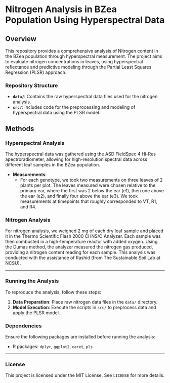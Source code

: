 # Nitrogen Analysis in BZea Population Using Hyperspectral Data

## Overview
This repository provides a comprehensive analysis of Nitrogen content in the BZea population through hyperspectral measurement. The project aims to evaluate nitrogen concentrations in leaves, using hyperspectral reflectance and predictive modeling through the Partial Least Squares Regression (PLSR) approach.

### Repository Structure

- **`data/`**: Contains the raw hyperspectral data files used for the nitrogen analysis.
- **`src/`**: Includes code for the preprocessing and modeling of hyperspectral data using the PLSR model.

## Methods

### Hyperspectral Analysis
The hyperspectral data was gathered using the ASD FieldSpec 4 Hi-Res apectroradiometer, allowing for high-resolution spectral data across different leaf samples in the BZea population.

- **Measurements**: 
  - For each genotype, we took two measurements on three leaves of 2 plants per plot. The leaves measured were chosen relative to the primary ear, where the first was 2 below the ear (e1), then one above the ear (e2), and finally four above the ear (e3). We took measurements at timepoints that roughly corresponded to VT, R1, and R4. 

### Nitrogen Analysis
For nitrogen analysis, we weighed 2 mg of each dry leaf sample and placed it in the Thermo Scientific Flash 2000 CHNS/O Analyzer. Each sample was then combusted in a high-temperature reactor with added oxygen. Using the Dumas method, the analyzer measured the nitrogen gas produced, providing a nitrogen content reading for each sample. This analysis was conducted with the assistance of Rashid (from The Sustainable Soil Lab at NCSU).

---

### Running the Analysis

To reproduce the analysis, follow these steps:

1. **Data Preparation**: Place raw nitrogen data files in the `data/` directory.
2. **Model Execution**: Execute the scripts in `src/` to preprocess data and apply the PLSR model.

### Dependencies

Ensure the following packages are installed before running the analysis:

- R packages: `dplyr`, `ggplot2`, `caret`, `pls`

---

### License

This project is licensed under the MIT License. See `LICENSE` for more details.

